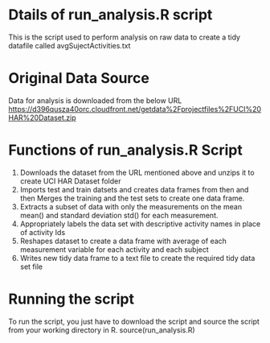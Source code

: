 # Dtails of run_analysis.R script

This is the script used to perform analysis on raw data to create a tidy datafile called avgSujectActivities.txt


# Original Data Source

Data for analysis is downloaded from the below URL
https://d396qusza40orc.cloudfront.net/getdata%2Fprojectfiles%2FUCI%20HAR%20Dataset.zip


# Functions of run_analysis.R Script

1. Downloads the dataset from the URL mentioned above and unzips it to create UCI HAR Dataset folder
2. Imports test and train datsets and creates data frames from then and then Merges the training and the test sets to create one data frame.
3. Extracts a subset of data with only the measurements on the mean mean() and standard deviation std() for each measurement. 
4. Appropriately labels the data set with descriptive activity names in place of activity Ids
5. Reshapes dataset to create a data frame with average of each measurement variable for each activity and each subject
6. Writes new tidy data frame to a text file to create the required tidy data set file 


# Running the script

To run the script, you just have to download the script and source the script from your working directory in R. source(run_analysis.R)
